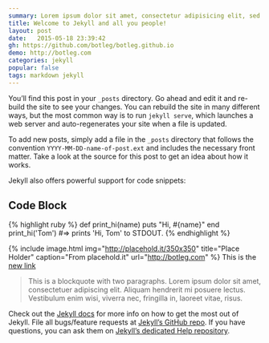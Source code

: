 ```yaml
---
summary: Lorem ipsum dolor sit amet, consectetur adipisicing elit, sed do eiusmod tempor incididunt ut labore et dolore magna aliqua.
title: Welcome to Jekyll and all you people!
layout: post
date:   2015-05-18 23:39:42
gh: https://github.com/botleg/botleg.github.io
demo: http://botleg.com
categories: jekyll
popular: false
tags: markdown jekyll
---
```

You’ll find this post in your `_posts` directory. Go ahead and edit it and re-build the site to see your changes. You can rebuild the site in many different ways, but the most common way is to run `jekyll serve`, which launches a web server and auto-regenerates your site when a file is updated.

To add new posts, simply add a file in the `_posts` directory that follows the convention `YYYY-MM-DD-name-of-post.ext` and includes the necessary front matter. Take a look at the source for this post to get an idea about how it works.

Jekyll also offers powerful support for code snippets:

## Code Block

{% highlight ruby %}
def print_hi(name)
  puts "Hi, #{name}"
end
print_hi('Tom')
#=> prints 'Hi, Tom' to STDOUT.
{% endhighlight %}

{% include image.html img="http://placehold.it/350x350" title="Place Holder" caption="From placehold.it" url="http://botleg.com" %}
This is the [new link](http://jekyllrb.com)

> This is a blockquote with two paragraphs. Lorem ipsum dolor sit amet, consectetuer adipiscing elit. Aliquam hendrerit mi posuere lectus. Vestibulum enim wisi, viverra nec, fringilla in, laoreet vitae, risus.

Check out the [Jekyll docs][jekyll] for more info on how to get the most out of Jekyll. File all bugs/feature requests at [Jekyll’s GitHub repo][jekyll-gh]. If you have questions, you can ask them on [Jekyll’s dedicated Help repository][jekyll-help].

[jekyll]:      http://jekyllrb.com
[jekyll-gh]:   https://github.com/jekyll/jekyll
[jekyll-help]: https://github.com/jekyll/jekyll-help